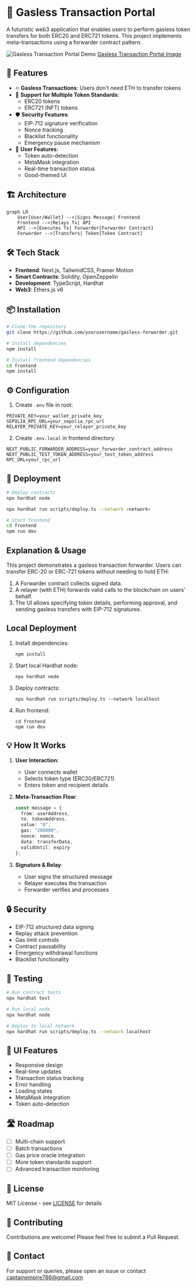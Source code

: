 # 🌟 Gasless Transaction Portal

A futuristic web3 application that enables users to perform gasless token transfers for both ERC20 and ERC721 tokens. This project implements meta-transactions using a forwarder contract pattern.

![Gasless Transaction Portal Demo](docs/demo.gif) [Gasless Transaction Portal Image](docs/img.png)

## 🚀 Features

- 🔥 **Gasless Transactions**: Users don't need ETH to transfer tokens
- 🎨 **Support for Multiple Token Standards**:
  - ERC20 tokens
  - ERC721 (NFT) tokens
- 🛡️ **Security Features**:
  - EIP-712 signature verification
  - Nonce tracking
  - Blacklist functionality
  - Emergency pause mechanism
- 🎯 **User Features**:
  - Token auto-detection
  - MetaMask integration
  - Real-time transaction status
  - Good-themed UI

## 🏗️ Architecture

```mermaid
graph LR
    User[User/Wallet] -->|Signs Message| Frontend
    Frontend -->|Relays Tx| API
    API -->|Executes Tx| Forwarder[Forwarder Contract]
    Forwarder -->|Transfers| Token[Token Contract]
```

## 🛠️ Tech Stack

- **Frontend**: Next.js, TailwindCSS, Framer Motion
- **Smart Contracts**: Solidity, OpenZeppelin
- **Development**: TypeScript, Hardhat
- **Web3**: Ethers.js v6

## 📦 Installation

```bash
# Clone the repository
git clone https://github.com/yourusername/gasless-forwarder.git

# Install dependencies
npm install

# Install frontend dependencies
cd frontend
npm install
```

## ⚙️ Configuration

1. Create `.env` file in root:
```env
PRIVATE_KEY=your_wallet_private_key
SEPOLIA_RPC_URL=your_sepolia_rpc_url
RELAYER_PRIVATE_KEY=your_relayer_private_key
```

2. Create `.env.local` in frontend directory:
```env
NEXT_PUBLIC_FORWARDER_ADDRESS=your_forwarder_contract_address
NEXT_PUBLIC_TEST_TOKEN_ADDRESS=your_test_token_address
RPC_URL=your_rpc_url
```

## 🚀 Deployment

```bash
# Deploy contracts
npx hardhat node

npx hardhat run scripts/deploy.ts --network <network>

# Start frontend
cd frontend
npm run dev
```

## Explanation & Usage
This project demonstrates a gasless transaction forwarder. Users can transfer ERC-20 or ERC-721 tokens without needing to hold ETH:
1. A Forwarder contract collects signed data.
2. A relayer (with ETH) forwards valid calls to the blockchain on users’ behalf.
3. The UI allows specifying token details, performing approval, and sending gasless transfers with EIP-712 signatures.

## Local Deployment
1. Install dependencies:
   ```
   npm install
   ```
2. Start local Hardhat node:
   ```
   npx hardhat node
   ```
3. Deploy contracts:
   ```
   npx hardhat run scripts/deploy.ts --network localhost
   ```
4. Run frontend:
   ```
   cd frontend
   npm run dev
   ```

## 💡 How It Works

1. **User Interaction**:
   - User connects wallet
   - Selects token type (ERC20/ERC721)
   - Enters token and recipient details

2. **Meta-Transaction Flow**:
   ```typescript
   const message = {
     from: userAddress,
     to: tokenAddress,
     value: "0",
     gas: "200000",
     nonce: nonce,
     data: transferData,
     validUntil: expiry
   };
   ```

3. **Signature & Relay**:
   - User signs the structured message
   - Relayer executes the transaction
   - Forwarder verifies and processes

## 🔒 Security

- EIP-712 structured data signing
- Replay attack prevention
- Gas limit controls
- Contract pausability
- Emergency withdrawal functions
- Blacklist functionality

## 🧪 Testing

```bash
# Run contract tests
npx hardhat test

# Run local node
npx hardhat node

# Deploy to local network
npx hardhat run scripts/deploy.ts --network localhost
```

## 📱 UI Features

- Responsive design
- Real-time updates
- Transaction status tracking
- Error handling
- Loading states
- MetaMask integration
- Token auto-detection

## 🛣️ Roadmap

- [ ] Multi-chain support
- [ ] Batch transactions
- [ ] Gas price oracle integration
- [ ] More token standards support
- [ ] Advanced transaction monitoring

## 📄 License

MIT License - see [LICENSE](LICENSE) for details

## 🤝 Contributing

Contributions are welcome! Please feel free to submit a Pull Request.

## 📧 Contact

For support or queries, please open an issue or contact [captainempire786@gmail.com](mailto:captainempire786@gmail.com)
